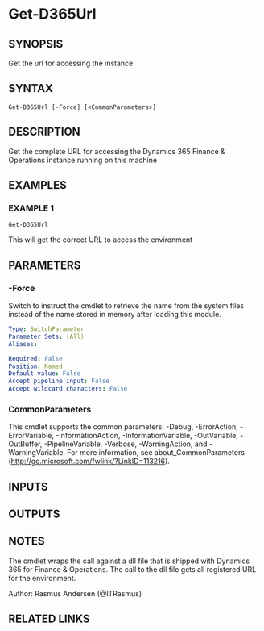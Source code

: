 ﻿---
external help file: d365fo.tools-help.xml
Module Name: d365fo.tools
online version:
schema: 2.0.0
---

# Get-D365Url

## SYNOPSIS
Get the url for accessing the instance

## SYNTAX

```
Get-D365Url [-Force] [<CommonParameters>]
```

## DESCRIPTION
Get the complete URL for accessing the Dynamics 365 Finance & Operations instance running on this machine

## EXAMPLES

### EXAMPLE 1
```
Get-D365Url
```

This will get the correct URL to access the environment

## PARAMETERS

### -Force
Switch to instruct the cmdlet to retrieve the name from the system files
instead of the name stored in memory after loading this module.

```yaml
Type: SwitchParameter
Parameter Sets: (All)
Aliases:

Required: False
Position: Named
Default value: False
Accept pipeline input: False
Accept wildcard characters: False
```

### CommonParameters
This cmdlet supports the common parameters: -Debug, -ErrorAction, -ErrorVariable, -InformationAction, -InformationVariable, -OutVariable, -OutBuffer, -PipelineVariable, -Verbose, -WarningAction, and -WarningVariable.
For more information, see about_CommonParameters (http://go.microsoft.com/fwlink/?LinkID=113216).

## INPUTS

## OUTPUTS

## NOTES
The cmdlet wraps the call against a dll file that is shipped with Dynamics 365 for Finance & Operations.
The call to the dll file gets all registered URL for the environment.

Author: Rasmus Andersen (@ITRasmus)

## RELATED LINKS
